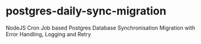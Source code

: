 # postgres-daily-sync-migration
NodeJS Cron Job based Postgres Database Synchronisation Migration with Error Handling, Logging and Retry
